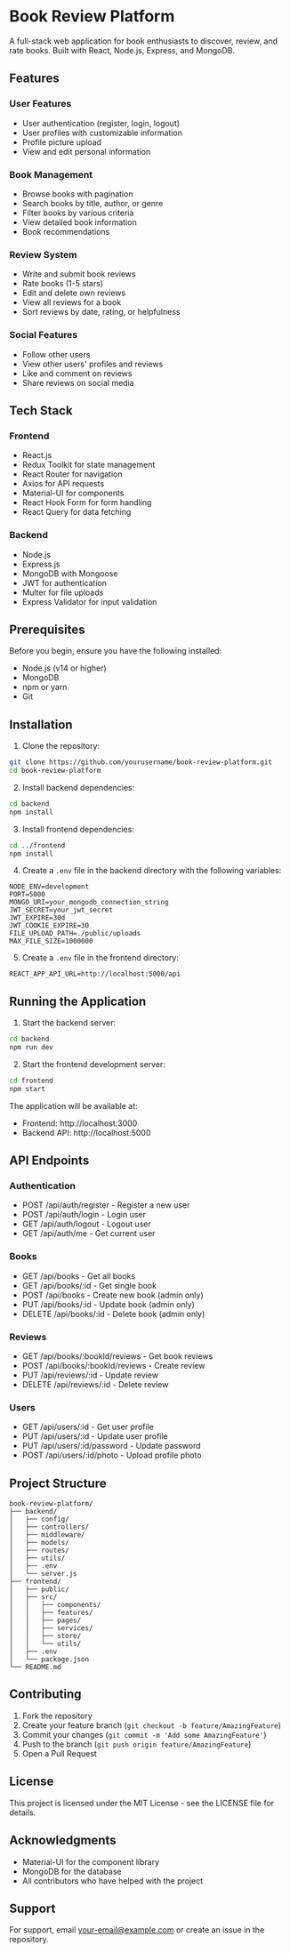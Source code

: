 # Book Review Platform

A full-stack web application for book enthusiasts to discover, review, and rate books. Built with React, Node.js, Express, and MongoDB.

## Features

### User Features
- User authentication (register, login, logout)
- User profiles with customizable information
- Profile picture upload
- View and edit personal information

### Book Management
- Browse books with pagination
- Search books by title, author, or genre
- Filter books by various criteria
- View detailed book information
- Book recommendations

### Review System
- Write and submit book reviews
- Rate books (1-5 stars)
- Edit and delete own reviews
- View all reviews for a book
- Sort reviews by date, rating, or helpfulness

### Social Features
- Follow other users
- View other users' profiles and reviews
- Like and comment on reviews
- Share reviews on social media

## Tech Stack

### Frontend
- React.js
- Redux Toolkit for state management
- React Router for navigation
- Axios for API requests
- Material-UI for components
- React Hook Form for form handling
- React Query for data fetching

### Backend
- Node.js
- Express.js
- MongoDB with Mongoose
- JWT for authentication
- Multer for file uploads
- Express Validator for input validation

## Prerequisites

Before you begin, ensure you have the following installed:
- Node.js (v14 or higher)
- MongoDB
- npm or yarn
- Git

## Installation

1. Clone the repository:
```bash
git clone https://github.com/yourusername/book-review-platform.git
cd book-review-platform
```

2. Install backend dependencies:
```bash
cd backend
npm install
```

3. Install frontend dependencies:
```bash
cd ../frontend
npm install
```

4. Create a `.env` file in the backend directory with the following variables:
```env
NODE_ENV=development
PORT=5000
MONGO_URI=your_mongodb_connection_string
JWT_SECRET=your_jwt_secret
JWT_EXPIRE=30d
JWT_COOKIE_EXPIRE=30
FILE_UPLOAD_PATH=./public/uploads
MAX_FILE_SIZE=1000000
```

5. Create a `.env` file in the frontend directory:
```env
REACT_APP_API_URL=http://localhost:5000/api
```

## Running the Application

1. Start the backend server:
```bash
cd backend
npm run dev
```

2. Start the frontend development server:
```bash
cd frontend
npm start
```

The application will be available at:
- Frontend: http://localhost:3000
- Backend API: http://localhost:5000

## API Endpoints

### Authentication
- POST /api/auth/register - Register a new user
- POST /api/auth/login - Login user
- GET /api/auth/logout - Logout user
- GET /api/auth/me - Get current user

### Books
- GET /api/books - Get all books
- GET /api/books/:id - Get single book
- POST /api/books - Create new book (admin only)
- PUT /api/books/:id - Update book (admin only)
- DELETE /api/books/:id - Delete book (admin only)

### Reviews
- GET /api/books/:bookId/reviews - Get book reviews
- POST /api/books/:bookId/reviews - Create review
- PUT /api/reviews/:id - Update review
- DELETE /api/reviews/:id - Delete review

### Users
- GET /api/users/:id - Get user profile
- PUT /api/users/:id - Update user profile
- PUT /api/users/:id/password - Update password
- POST /api/users/:id/photo - Upload profile photo

## Project Structure

```
book-review-platform/
├── backend/
│   ├── config/
│   ├── controllers/
│   ├── middleware/
│   ├── models/
│   ├── routes/
│   ├── utils/
│   ├── .env
│   └── server.js
├── frontend/
│   ├── public/
│   ├── src/
│   │   ├── components/
│   │   ├── features/
│   │   ├── pages/
│   │   ├── services/
│   │   ├── store/
│   │   └── utils/
│   ├── .env
│   └── package.json
└── README.md
```

## Contributing

1. Fork the repository
2. Create your feature branch (`git checkout -b feature/AmazingFeature`)
3. Commit your changes (`git commit -m 'Add some AmazingFeature'`)
4. Push to the branch (`git push origin feature/AmazingFeature`)
5. Open a Pull Request

## License

This project is licensed under the MIT License - see the LICENSE file for details.

## Acknowledgments

- Material-UI for the component library
- MongoDB for the database
- All contributors who have helped with the project

## Support

For support, email your-email@example.com or create an issue in the repository. 
